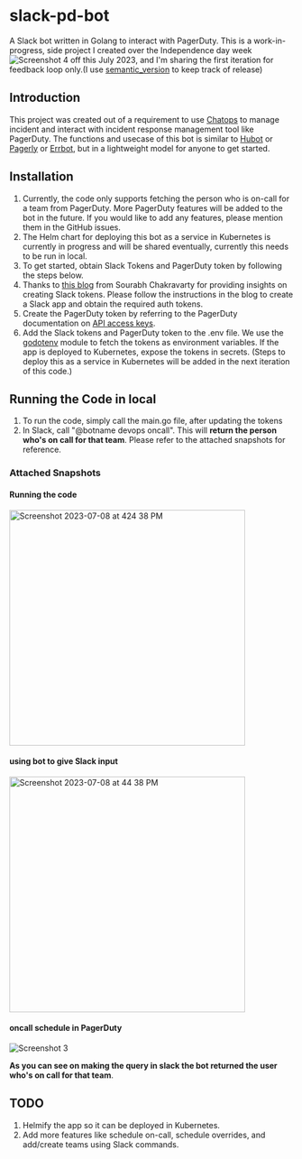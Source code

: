 # slack-pd-bot

A Slack bot written in Golang to interact with PagerDuty. This is a work-in-progress, side project I created over the Independence day week ![Screenshot 4](https://raw.githubusercontent.com/stevenrskelton/flag-icon/master/png/16/country-4x3/us.png) off this July 2023, and I'm sharing the first iteration for feedback loop only.(I use [semantic_version](https://github.com/neeltom92/slack-pd-bot/tags) to keep track of release)

## Introduction

This project was created out of a requirement to use [Chatops](https://response.pagerduty.com/resources/chatops/) to manage incident and interact with incident response management tool like PagerDuty. The functions and usecase of this bot is similar to [Hubot](https://hubot.github.com/) or [Pagerly](https://www.pagerly.io/) or [Errbot](https://errbot.readthedocs.io/en/latest/), but in a lightweight model for anyone to get started.

## Installation

1. Currently, the code only supports fetching the person who is on-call for a team from PagerDuty. More PagerDuty features will be added to the bot in the future. If you would like to add any features, please mention them in the GitHub issues.
2. The Helm chart for deploying this bot as a service in Kubernetes is currently in progress and will be shared eventually, currently this needs to be run in local.
3. To get started, obtain Slack Tokens and PagerDuty token by following the steps below.
4. Thanks to [this blog](https://www.bacancytechnology.com/blog/develop-slack-bot-using-golang) from Sourabh Chakravarty for providing insights on creating Slack tokens. Please follow the instructions in the blog to create a Slack app and obtain the required auth tokens.
5. Create the PagerDuty token by referring to the PagerDuty documentation on [API access keys](https://support.pagerduty.com/docs/api-access-keys).
6. Add the Slack tokens and PagerDuty token to the .env file. We use the [godotenv](https://github.com/joho/godotenv) module to fetch the tokens as environment variables. If the app is deployed to Kubernetes, expose the tokens in secrets. (Steps to deploy this as a service in Kubernetes will be added in the next iteration of this code.)

## Running the Code in local

1. To run the code, simply call the main.go file, after updating the tokens
2. In Slack, call "@botname devops oncall". This will **return the person who's on call for that team**. Please refer to the attached snapshots for reference.

### Attached Snapshots

#### Running the code
<img width="418" alt="Screenshot 2023-07-08 at 424 38 PM" src="https://github.com/neeltom92/slack-pd-bot/assets/135661004/c3f396ce-e3d7-42a5-82a1-df05d51feee0">

#### using bot to give Slack input
<img width="418" alt="Screenshot 2023-07-08 at 44 38 PM" src="https://github.com/neeltom92/slack-pd-bot/assets/135661004/5b737c66-f3ef-4e03-b6f2-f4148cd482fc">

#### oncall schedule in PagerDuty
![Screenshot 3](https://github.com/neeltom92/slack-pd-bot/assets/135661004/3444198b-5d7c-4b64-8809-ec41b470a6c8)

**As you can see on making the query in slack the bot returned the user who's on call for that team**.

## TODO

1. Helmify the app so it can be deployed in Kubernetes.
2. Add more features like schedule on-call, schedule overrides, and add/create teams using Slack commands.
